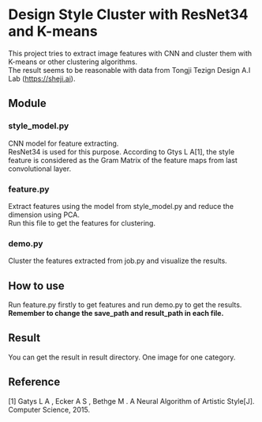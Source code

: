 # Design Style Cluster with ResNet34 and K-means
This project tries to extract image features with CNN and cluster them with K-means or other clustering algorithms.  
The result seems to be reasonable with data from Tongji Tezign Design A.I Lab (https://sheji.ai).

## Module
### style_model.py
CNN model for feature extracting.  
ResNet34 is used for this purpose. According to Gtys L A[1], the style feature is considered as the Gram Matrix of the feature maps from last convolutional layer. 

### feature.py
Extract features using the model from style_model.py and reduce the dimension using PCA.  
Run this file to get the features for clustering.

### demo.py
Cluster the features extracted from job.py and visualize the results.

## How to use
Run feature.py firstly to get features and run demo.py to get the results.  
**Remember to change the save_path and result_path in each file.**

## Result
You can get the result in result directory. One image for one category.

## Reference
[1] Gatys L A , Ecker A S , Bethge M . A Neural Algorithm of Artistic Style[J]. Computer Science, 2015.